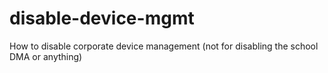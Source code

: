 # disable-device-mgmt
How to disable corporate device management (not for disabling the school DMA or anything)
